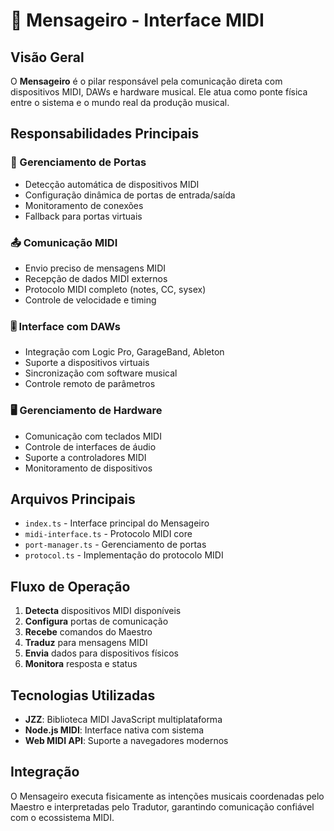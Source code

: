 # 📡 Mensageiro - Interface MIDI

## Visão Geral

O **Mensageiro** é o pilar responsável pela comunicação direta com dispositivos MIDI, DAWs e hardware musical. Ele atua como ponte física entre o sistema e o mundo real da produção musical.

## Responsabilidades Principais

### 🔌 Gerenciamento de Portas
- Detecção automática de dispositivos MIDI
- Configuração dinâmica de portas de entrada/saída
- Monitoramento de conexões
- Fallback para portas virtuais

### 📤 Comunicação MIDI
- Envio preciso de mensagens MIDI
- Recepção de dados MIDI externos
- Protocolo MIDI completo (notes, CC, sysex)
- Controle de velocidade e timing

### 🎚️ Interface com DAWs
- Integração com Logic Pro, GarageBand, Ableton
- Suporte a dispositivos virtuais
- Sincronização com software musical
- Controle remoto de parâmetros

### 🖥️ Gerenciamento de Hardware
- Comunicação com teclados MIDI
- Controle de interfaces de áudio
- Suporte a controladores MIDI
- Monitoramento de dispositivos

## Arquivos Principais

- `index.ts` - Interface principal do Mensageiro
- `midi-interface.ts` - Protocolo MIDI core
- `port-manager.ts` - Gerenciamento de portas
- `protocol.ts` - Implementação do protocolo MIDI

## Fluxo de Operação

1. **Detecta** dispositivos MIDI disponíveis
2. **Configura** portas de comunicação
3. **Recebe** comandos do Maestro
4. **Traduz** para mensagens MIDI
5. **Envia** dados para dispositivos físicos
6. **Monitora** resposta e status

## Tecnologias Utilizadas

- **JZZ**: Biblioteca MIDI JavaScript multiplataforma
- **Node.js MIDI**: Interface nativa com sistema
- **Web MIDI API**: Suporte a navegadores modernos

## Integração

O Mensageiro executa fisicamente as intenções musicais coordenadas pelo Maestro e interpretadas pelo Tradutor, garantindo comunicação confiável com o ecossistema MIDI.
